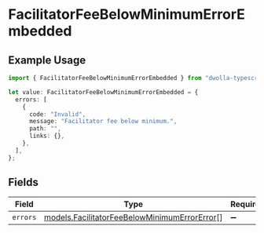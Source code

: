 # FacilitatorFeeBelowMinimumErrorEmbedded

## Example Usage

```typescript
import { FacilitatorFeeBelowMinimumErrorEmbedded } from "dwolla-typescript";

let value: FacilitatorFeeBelowMinimumErrorEmbedded = {
  errors: [
    {
      code: "Invalid",
      message: "Facilitator fee below minimum.",
      path: "",
      links: {},
    },
  ],
};
```

## Fields

| Field                                                                                              | Type                                                                                               | Required                                                                                           | Description                                                                                        |
| -------------------------------------------------------------------------------------------------- | -------------------------------------------------------------------------------------------------- | -------------------------------------------------------------------------------------------------- | -------------------------------------------------------------------------------------------------- |
| `errors`                                                                                           | [models.FacilitatorFeeBelowMinimumErrorError](../models/facilitatorfeebelowminimumerrorerror.md)[] | :heavy_minus_sign:                                                                                 | N/A                                                                                                |